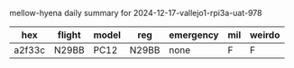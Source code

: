mellow-hyena daily summary for 2024-12-17-vallejo1-rpi3a-uat-978

|hex|flight|model|reg|emergency|mil|weirdo|
|--|--|--|--|--|--|--|
|a2f33c|N29BB|PC12|N29BB|none|F|F|
